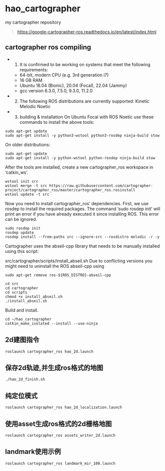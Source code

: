 <!--
 * @Author: zhanghao
 * @Date: 2022-07-12 20:07:57
 * @LastEditTime: 2022-08-10 12:45:55
 * @FilePath: /hao_cartographer/README.md
 * @Description: 
-->
# hao_cartographer
my cartographer repository

> https://google-cartographer-ros.readthedocs.io/en/latest/index.html
## cartographer ros compiling
- 1. It is confirmed to be working on systems that meet the following requirements:
  - 64-bit, modern CPU (e.g. 3rd generation i7)
  - 16 GB RAM
  - Ubuntu 18.04 (Bionic), 20.04 (Focal), 22.04 (Jammy)
  - gcc version 6.3.0, 7.5.0, 9.3.0, 11.2.0

- 2. The following ROS distributions are currently supported:
Kinetic
Melodic
Noetic

- 3. building & installation
On Ubuntu Focal with ROS Noetic use these commands to install the above tools:
```
sudo apt-get update
sudo apt-get install -y python3-wstool python3-rosdep ninja-build stow
```
On older distributions:
```
sudo apt-get update
sudo apt-get install -y python-wstool python-rosdep ninja-build stow
```
After the tools are installed, create a new cartographer_ros workspace in ‘catkin_ws’.
```
wstool init src
wstool merge -t src https://raw.githubusercontent.com/cartographer-project/cartographer_ros/master/cartographer_ros.rosinstall
wstool update -t src
```
Now you need to install cartographer_ros’ dependencies. First, we use rosdep to install the required packages. The command ‘sudo rosdep init’ will print an error if you have already executed it since installing ROS. This error can be ignored.

```
sudo rosdep init
rosdep update
rosdep install --from-paths src --ignore-src --rosdistro melodic -r -y

```
Cartographer uses the abseil-cpp library that needs to be manually installed using this script:

src/cartographer/scripts/install_abseil.sh
Due to conflicting versions you might need to uninstall the ROS abseil-cpp using
```
sudo apt-get remove ros-${ROS_DISTRO}-abseil-cpp
```
```
cd src
cd cartographer
cd scripts
chmod +x install_abseil.sh
./install_abseil.sh
```

Build and install.
```
cd ~/hao_cartographer
catkin_make_isolated --install --use-ninja
```


## 2d建图指令

`roslaunch cartographer_ros hao_2d.launch`

## 保存2d轨迹,并生成ros格式的地图

`./hao_2d_finish.sh`

## 纯定位模式

`roslaunch cartographer_ros hao_2d_localization.launch`

## 使用asset生成ros格式的2d栅格地图

`roslaunch cartographer_ros assets_writer_2d.launch`

## landmark使用示例

`roslaunch cartographer_ros landmark_mir_100.launch`






